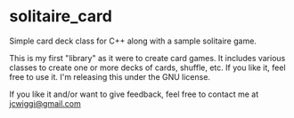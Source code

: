 solitaire_card
==============

Simple card deck class for C++ along with a sample solitaire game.

This is my first "library" as it were to create card games.  It includes various classes to create
one or more decks of cards, shuffle, etc.  If you like it, feel free to use it.  I'm releasing this under
the GNU license.

If you like it and/or want to give feedback, feel free to contact me at jcwiggi@gmail.com
